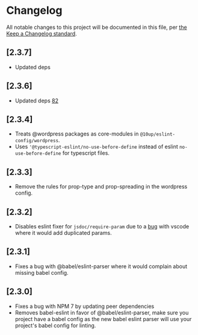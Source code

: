 # Changelog

All notable changes to this project will be documented in this file, per [the Keep a Changelog standard](http://keepachangelog.com/).

## [2.3.7]
- Updated deps

## [2.3.6]
-  Updated deps [82](https://github.com/10up/10up-toolkit/pull/82)

## [2.3.4]
- Treats @wordpress packages as core-modules in `@10up/eslint-config/wordpress`.
- Uses `'@typescript-eslint/no-use-before-define` instead of eslint `no-use-before-define` for typescript files.

## [2.3.3]
- Remove the rules for prop-type and prop-spreading in the wordpress config.

## [2.3.2]
- Disables eslint fixer for `jsdoc/require-param` due to a [bug](https://github.com/10up/10up-scripts/issues/17) with vscode where it would add duplicated params.

## [2.3.1]
- Fixes a bug with @babel/eslint-parser where it would complain about missing babel config.

## [2.3.0]
- Fixes a bug with NPM 7 by updating peer dependencies
- Removes babel-eslint in favor of @babel/eslint-parser, make sure you project have a babel config as the new babel eslint parser will use your project's babel config for linting.
